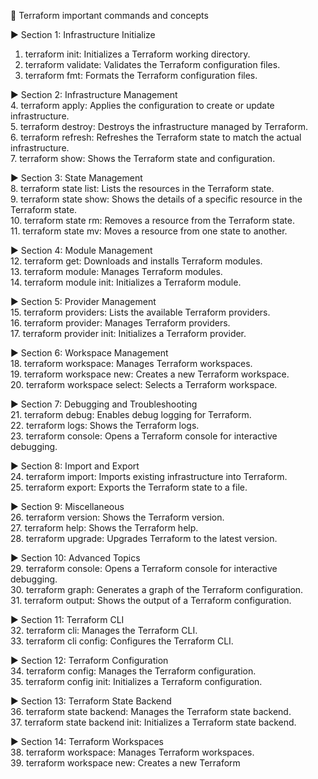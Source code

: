 🚨 Terraform important commands and concepts

▶️ Section 1: Infrastructure Initialize <br/>
1. terraform init: Initializes a Terraform working directory. <br/>
2. terraform validate: Validates the Terraform configuration files. <br/>
3. terraform fmt: Formats the Terraform configuration files. <br/>

▶️ Section 2: Infrastructure Management <br/>
4. terraform apply: Applies the configuration to create or update infrastructure. <br/>
5. terraform destroy: Destroys the infrastructure managed by Terraform.<br/>
6. terraform refresh: Refreshes the Terraform state to match the actual infrastructure.<br/>
7. terraform show: Shows the Terraform state and configuration.<br/>

▶️ Section 3: State Management<br/>
8. terraform state list: Lists the resources in the Terraform state.<br/>
9. terraform state show: Shows the details of a specific resource in the Terraform state.<br/>
10. terraform state rm: Removes a resource from the Terraform state.<br/>
11. terraform state mv: Moves a resource from one state to another.<br/>

▶️ Section 4: Module Management<br/>
12. terraform get: Downloads and installs Terraform modules.<br/>
13. terraform module: Manages Terraform modules.<br/>
14. terraform module init: Initializes a Terraform module.<br/>

▶️ Section 5: Provider Management<br/>
15. terraform providers: Lists the available Terraform providers.<br/>
16. terraform provider: Manages Terraform providers.<br/>
17. terraform provider init: Initializes a Terraform provider.<br/>

▶️ Section 6: Workspace Management<br/>
18. terraform workspace: Manages Terraform workspaces.<br/>
19. terraform workspace new: Creates a new Terraform workspace.<br/>
20. terraform workspace select: Selects a Terraform workspace.<br/>

▶️ Section 7: Debugging and Troubleshooting<br/>
21. terraform debug: Enables debug logging for Terraform.<br/>
22. terraform logs: Shows the Terraform logs.<br/>
23. terraform console: Opens a Terraform console for interactive debugging.<br/>

▶️ Section 8: Import and Export<br/>
24. terraform import: Imports existing infrastructure into Terraform.<br/>
25. terraform export: Exports the Terraform state to a file.<br/>

▶️ Section 9: Miscellaneous<br/>
26. terraform version: Shows the Terraform version.<br/>
27. terraform help: Shows the Terraform help.<br/>
28. terraform upgrade: Upgrades Terraform to the latest version.<br/>

▶️ Section 10: Advanced Topics<br/>
29. terraform console: Opens a Terraform console for interactive debugging.<br/>
30. terraform graph: Generates a graph of the Terraform configuration.<br/>
31. terraform output: Shows the output of a Terraform configuration.<br/>

▶️ Section 11: Terraform CLI<br/>
32. terraform cli: Manages the Terraform CLI.<br/>
33. terraform cli config: Configures the Terraform CLI.<br/>

▶️ Section 12: Terraform Configuration<br/>
34. terraform config: Manages the Terraform configuration.<br/>
35. terraform config init: Initializes a Terraform configuration.<br/>

▶️ Section 13: Terraform State Backend<br/>
36. terraform state backend: Manages the Terraform state backend.<br/>
37. terraform state backend init: Initializes a Terraform state backend.<br/>

▶️ Section 14: Terraform Workspaces<br/>
38. terraform workspace: Manages Terraform workspaces.<br/>
39. terraform workspace new: Creates a new Terraform<br/>
